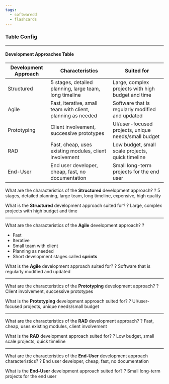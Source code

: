 ```yaml
---
tags:
  - softwaredd
  - flashcards
---
```

### Table Config

___
#### Development Approaches Table

| Development Approach | Characteristics                                             | Suited for                                          |
| -------------------- | ----------------------------------------------------------- | --------------------------------------------------- |
| Structured           | 5 stages, detailed planning, large team, long timeline      | Large, complex projects with high budget and time   |
| Agile                | Fast, iterative, small team with client, planning as needed | Software that is regularly modified and updated     |
| Prototyping          | Client involvement, successive prototypes                   | UI/user-focused projects, unique needs/small budget |
| RAD                  | Fast, cheap, uses existing modules, client involvement      | Low budget, small scale projects, quick timeline    |
| End-User             | End user developer, cheap, fast, no documentation           | Small long-term projects for the end user           |


What are the characteristics of the **Structured** development approach?
?
5 stages, detailed planning, large team, long timeline, expensive, high quality 


What is the **Structured** development approach suited for?
?
Large, complex projects with high budget and time


___

What are the characteristics of the **Agile** development approach?
?
- Fast
- Iterative
- Small team with client
- Planning as needed
- Short development stages called **sprints**


What is the **Agile** development approach suited for?
?
Software that is regularly modified and updated


___

What are the characteristics of the **Prototyping** development approach?
?
Client involvement, successive prototypes


What is the **Prototyping** development approach suited for?
?
UI/user-focused projects, unique needs/small budget


___

What are the characteristics of the **RAD** development approach?
?
Fast, cheap, uses existing modules, client involvement


What is the **RAD** development approach suited for?
?
Low budget, small scale projects, quick timeline


___

What are the characteristics of the **End-User** development approach characteristics?
?
End user developer, cheap, fast, no documentation


What is the **End-User** development approach suited for?
?
Small long-term projects for the end user



